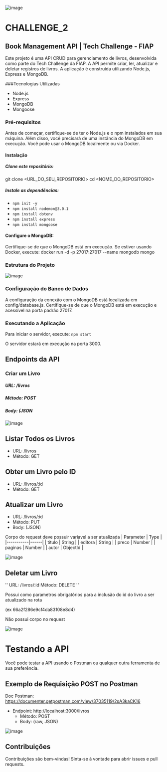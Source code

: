 ![image](https://github.com/user-attachments/assets/976cb173-4eed-43e1-bde0-ca675c82a55a)

# CHALLENGE_2

## Book Management API | Tech Challenge - FIAP
Este projeto é uma API CRUD para gerenciamento de livros, desenvolvida como parte do Tech Challenge da FIAP. A API permite criar, ler, atualizar e deletar registros de livros. A aplicação é construída utilizando Node.js, Express e MongoDB.

###Tecnologias Utilizadas

- Node.js
- Express
- MongoDB
- Mongoose

### Pré-requisitos
Antes de começar, certifique-se de ter o Node.js e o npm instalados em sua máquina. Além disso, você precisará de uma instância do MongoDB em execução. Você pode usar o MongoDB localmente ou via Docker.

#### Instalação
##### Clone este repositório:
git clone <URL_DO_SEU_REPOSITORIO>
cd <NOME_DO_REPOSITORIO>

##### Instale as dependências:
- `npm init -y`
- `npm install nodemon@3.0.1`
- `npm install dotenv`
- `npm install express`
- `npm install mongoose`

#### Configure o MongoDB:

Certifique-se de que o MongoDB está em execução. Se estiver usando Docker, execute:
docker run -d -p 27017:27017 --name mongodb mongo

### Estrutura do Projeto
![image](https://github.com/user-attachments/assets/2c1d4d14-8adc-453e-be54-a3a127eb8682)

### Configuração do Banco de Dados
A configuração da conexão com o MongoDB está localizada em config/database.js. Certifique-se de que o MongoDB está em execução e acessível na porta padrão 27017.

### Executando a Aplicação
Para iniciar o servidor, execute:
`npm start`

O servidor estará em execução na porta 3000.

## Endpoints da API
### Criar um Livro

##### URL: /livros
##### Método: POST
##### Body: (JSON

![image](https://github.com/user-attachments/assets/08415af6-5cb9-48b1-bb1b-c14f602e793f)

## Listar Todos os Livros

- URL: /livros
- Método: GET
 
## Obter um Livro pelo ID

- URL: /livros/:id
- Método: GET

## Atualizar um Livro

- URL: /livros/:id
- Método: PUT
- Body: (JSON)


Corpo do request deve possuir variavel a ser atualizada
| Parameter |	Type |
|-----------|------|
| titulo | String |
| editora |	String |
| preco |	Number |
| paginas |	Number |
| autor |	ObjectId |

![image](https://github.com/user-attachments/assets/1f76d733-f439-4f06-879d-84bc34c33ae8)


## Deletar um Livro
''
URL: /livros/:id
Método: DELETE
''

Possui como parametros obrigatórios para a inclusão do id do livro a ser atualizado na rota

(ex 66a2f286e9cf4da83108e8d4)

Não possui corpo no request 

![image](https://github.com/user-attachments/assets/8c30a987-015c-4291-bb9c-5c811f13549a)


# Testando a API
Você pode testar a API usando o Postman ou qualquer outra ferramenta de sua preferência.

## Exemplo de Requisição POST no Postman

Doc Postman: https://documenter.getpostman.com/view/37035119/2sA3kaCK16
- Endpoint: http://localhost:3000/livros
  - Método: POST
  - Body: (raw, JSON)


![image](https://github.com/user-attachments/assets/b7a8cf35-aa83-466f-9671-316a53212c44)


## Contribuições
Contribuições são bem-vindas! Sinta-se à vontade para abrir issues e pull requests.
